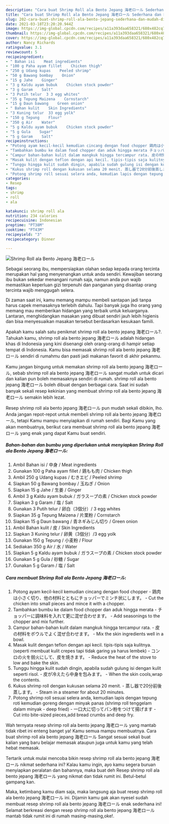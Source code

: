 ```yaml
---
description: "Cara buat Shrimp Roll ala Bento Jepang 海老ロール Sederhana dan Mudah Dibuat"
title: "Cara buat Shrimp Roll ala Bento Jepang 海老ロール Sederhana dan Mudah Dibuat"
slug: 202-cara-buat-shrimp-roll-ala-bento-jepang-sederhana-dan-mudah-dibuat
date: 2021-03-18T23:20:20.944Z
image: https://img-global.cpcdn.com/recipes/a11a393daa658321/680x482cq70/shrimp-roll-ala-bento-jepang-海老ロール-foto-resep-utama.jpg
thumbnail: https://img-global.cpcdn.com/recipes/a11a393daa658321/680x482cq70/shrimp-roll-ala-bento-jepang-海老ロール-foto-resep-utama.jpg
cover: https://img-global.cpcdn.com/recipes/a11a393daa658321/680x482cq70/shrimp-roll-ala-bento-jepang-海老ロール-foto-resep-utama.jpg
author: Nancy Richards
ratingvalue: 3.1
reviewcount: 5
recipeingredient:
- " Bahan isi    Meat ingredients"
- "100 g Paha ayam fillet    Chicken thigh"
- "250 g Udang kupas    Peeled shrimp"
- "50 g Bawang bombay    Onion"
- "15 g Jahe    Ginger"
- "3 g Kaldu ayam bubuk    Chicken stock powder"
- "3 g Garam    Salt"
- "3 Putih telur  3 3 egg whites"
- "35 g Tepung Maizena    Cornstarch"
- "15 g Daun bawang    Green onion"
- " Bahan kulit    Skin Ingredients"
- "3 Kuning telur  33 egg yolk"
- "150 g Tepung    Flour"
- "350 g Air    Water"
- "5 g Kaldu ayam bubuk    Chicken stock powder"
- "5 g Gula    Sugar"
- "5 g Garam    Salt"
recipeinstructions:
- "Potong ayam kecil-kecil kemudian cincang dengan food chopper 鶏肉は小さく切り、他の材料とともにチョッパーでミンチ状にします。 Cut the chicken into small pieces and mince it with a chopper."
- "Tambahkan bumbu ke dalam food chopper dan aduk hingga merata チョッパーに調味料を入れて更に混ぜ合わせます。 Add seasonings to the chopper and mix further."
- "Campur bahan-bahan kulit dalam mangkuk hingga tercampur rata. 皮の材料をボウルでよく混ぜ合わせます。 Mix the skin ingredients well in a bowl."
- "Masak kulit dengan teflon dengan api kecil. tipis-tipis saja kulitnya. (seperti membuat kulit crepes tapi tidak garing ya harus lembek) コンロの火を弱火にして、皮を焼きます。 Reduce the heat of the stove to low and bake the skin."
- "Tunggu hingga kulit sudah dingin, apabila sudah gulung isi dengan kulit seperti risol. 皮が冷えたら中身を包みます。 When the skin cools,wrap the contents."
- "Kukus shrimp roll dengan kukusan selama 20 menit. 蒸し器で20分前後蒸します。 Steam in a steamer for about 20 minutes."
- "Potong shrimp roll sesuai selera anda, kemudian lapis dengan tepung roti kemudian goreng dengan minyak panas (shrimp roll tenggelam dalam minyak - deep fried) 一口大に切ってパン粉をつけて揚げます Cut into bite-sized pieces,add bread crumbs and deep fry."
categories:
- Resep
tags:
- shrimp
- roll
- ala

katakunci: shrimp roll ala 
nutrition: 234 calories
recipecuisine: Indonesian
preptime: "PT38M"
cooktime: "PT43M"
recipeyield: "3"
recipecategory: Dinner

---
```



![Shrimp Roll ala Bento Jepang 海老ロール](https://img-global.cpcdn.com/recipes/a11a393daa658321/680x482cq70/shrimp-roll-ala-bento-jepang-海老ロール-foto-resep-utama.jpg)

Sebagai seorang ibu, mempersiapkan olahan sedap kepada orang tercinta merupakan hal yang menyenangkan untuk anda sendiri. Kewajiban seorang ibu bukan sekedar menangani rumah saja, namun anda pun wajib memastikan keperluan gizi terpenuhi dan panganan yang disantap orang tercinta wajib menggugah selera.

Di zaman  saat ini, kamu memang mampu membeli santapan jadi tanpa harus capek memasaknya terlebih dahulu. Tapi banyak juga lho orang yang memang mau memberikan hidangan yang terbaik untuk keluarganya. Lantaran, menghidangkan masakan yang dibuat sendiri jauh lebih higienis dan bisa menyesuaikan masakan tersebut berdasarkan kesukaan famili. 



Apakah kamu salah satu penikmat shrimp roll ala bento jepang 海老ロール?. Tahukah kamu, shrimp roll ala bento jepang 海老ロール adalah hidangan khas di Indonesia yang kini disenangi oleh orang-orang di hampir setiap tempat di Indonesia. Kamu bisa memasak shrimp roll ala bento jepang 海老ロール sendiri di rumahmu dan pasti jadi makanan favorit di akhir pekanmu.

Kamu jangan bingung untuk memakan shrimp roll ala bento jepang 海老ロール, sebab shrimp roll ala bento jepang 海老ロール sangat mudah untuk dicari dan kalian pun boleh memasaknya sendiri di rumah. shrimp roll ala bento jepang 海老ロール boleh dibuat dengan berbagai cara. Saat ini sudah banyak sekali resep kekinian yang membuat shrimp roll ala bento jepang 海老ロール semakin lebih lezat.

Resep shrimp roll ala bento jepang 海老ロール pun mudah sekali dibikin, lho. Anda jangan repot-repot untuk membeli shrimp roll ala bento jepang 海老ロール, tetapi Kamu mampu menyiapkan di rumah sendiri. Bagi Kamu yang akan membuatnya, berikut cara membuat shrimp roll ala bento jepang 海老ロール yang enak yang dapat Kamu buat sendiri.

<!--inarticleads1-->

##### Bahan-bahan dan bumbu yang diperlukan untuk menyiapkan Shrimp Roll ala Bento Jepang 海老ロール:

1. Ambil  Bahan isi / 中身 / Meat ingredients
1. Gunakan 100 g Paha ayam fillet / 鶏もも肉 / Chicken thigh
1. Ambil 250 g Udang kupas / むきエビ / Peeled shrimp
1. Siapkan 50 g Bawang bombay / 玉ねぎ / Onion
1. Siapkan 15 g Jahe / 生姜 / Ginger
1. Ambil 3 g Kaldu ayam bubuk / ガラスープの素 / Chicken stock powder
1. Siapkan 3 g Garam / 塩 / Salt
1. Gunakan 3 Putih telur / 卵白（3個分）/ 3 egg whites
1. Siapkan 35 g Tepung Maizena / 片栗粉 / Cornstarch
1. Siapkan 15 g Daun bawang / 青ネギみじん切り / Green onion
1. Ambil  Bahan kulit / 皮 / Skin Ingredients
1. Siapkan 3 Kuning telur / 卵黄（3個分）/3 egg yolk
1. Gunakan 150 g Tepung / 小麦粉 / Flour
1. Sediakan 350 g Air / 水 / Water
1. Siapkan 5 g Kaldu ayam bubuk / ガラスープの素 / Chicken stock powder
1. Gunakan 5 g Gula / 砂糖 / Sugar
1. Gunakan 5 g Garam / 塩 / Salt




<!--inarticleads2-->

##### Cara membuat Shrimp Roll ala Bento Jepang 海老ロール:

1. Potong ayam kecil-kecil kemudian cincang dengan food chopper - 鶏肉は小さく切り、他の材料とともにチョッパーでミンチ状にします。 - Cut the chicken into small pieces and mince it with a chopper.
1. Tambahkan bumbu ke dalam food chopper dan aduk hingga merata - チョッパーに調味料を入れて更に混ぜ合わせます。 - Add seasonings to the chopper and mix further.
1. Campur bahan-bahan kulit dalam mangkuk hingga tercampur rata. - 皮の材料をボウルでよく混ぜ合わせます。 - Mix the skin ingredients well in a bowl.
1. Masak kulit dengan teflon dengan api kecil. tipis-tipis saja kulitnya. (seperti membuat kulit crepes tapi tidak garing ya harus lembek) - コンロの火を弱火にして、皮を焼きます。 - Reduce the heat of the stove to low and bake the skin.
1. Tunggu hingga kulit sudah dingin, apabila sudah gulung isi dengan kulit seperti risol. - 皮が冷えたら中身を包みます。 - When the skin cools,wrap the contents.
1. Kukus shrimp roll dengan kukusan selama 20 menit. - 蒸し器で20分前後蒸します。 - Steam in a steamer for about 20 minutes.
1. Potong shrimp roll sesuai selera anda, kemudian lapis dengan tepung roti kemudian goreng dengan minyak panas (shrimp roll tenggelam dalam minyak - deep fried) - 一口大に切ってパン粉をつけて揚げます - Cut into bite-sized pieces,add bread crumbs and deep fry.




Wah ternyata resep shrimp roll ala bento jepang 海老ロール yang mantab tidak ribet ini enteng banget ya! Kamu semua mampu membuatnya. Cara buat shrimp roll ala bento jepang 海老ロール Sangat sesuai sekali buat kalian yang baru belajar memasak ataupun juga untuk kamu yang telah hebat memasak.

Tertarik untuk mulai mencoba bikin resep shrimp roll ala bento jepang 海老ロール nikmat sederhana ini? Kalau kamu ingin, ayo kamu segera buruan menyiapkan peralatan dan bahannya, maka buat deh Resep shrimp roll ala bento jepang 海老ロール yang nikmat dan tidak rumit ini. Betul-betul gampang kan. 

Maka, ketimbang kamu diam saja, maka langsung aja buat resep shrimp roll ala bento jepang 海老ロール ini. Dijamin kamu gak akan nyesel sudah membuat resep shrimp roll ala bento jepang 海老ロール enak sederhana ini! Selamat berkreasi dengan resep shrimp roll ala bento jepang 海老ロール mantab tidak rumit ini di rumah masing-masing,oke!.

